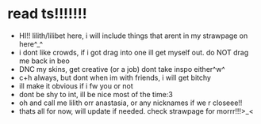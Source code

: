 # read ts!!!!!!!

- HI!! lilith/lilibet here, i will include things that arent in my strawpage on here^_^
- i dont like crowds, if i got drag into one ill get myself out. do NOT drag me back in beo
- DNC my skins, get creative (or a job) dont take inspo either^w^
- c+h always, but dont when im with friends, i will get bitchy
- ill make it obvious if i fw you or not
- dont be shy to int, ill be nice most of the time:3
- oh and call me lilith orr anastasia, or any nicknames if we r closeee!! 
- thats all for now, will update if needed. check strawpage for morrr!!!>_<
